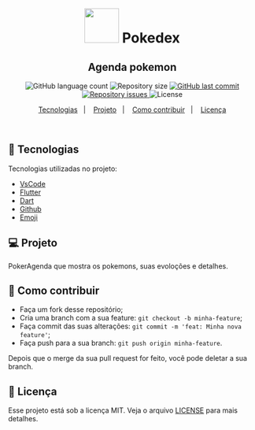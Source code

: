<h1 align="center" >
<img alt="" title="" src="https://cdn.icon-icons.com/icons2/572/PNG/512/1457055658_App_Development_icon-icons.com_54712.png" width="70" />
Pokedex
</h1>

<h2 align="center">Agenda pokemon</h2>

<p align="center">
  <img alt="GitHub language count" src="https://img.shields.io/github/languages/count/Sthaynny/Pokedex">

  <img alt="Repository size" src="https://img.shields.io/github/repo-size/Sthaynny/Pokedex">

  <a href="https://github.com/Sthaynny/Pokedex/commits/master">
    <img alt="GitHub last commit" src="https://img.shields.io/github/last-commit/Sthaynny/Pokedex">
  </a>

  <a href="https://github.com/Sthaynny/Pokedex">
    <img alt="Repository issues" src="https://img.shields.io/github/issues/Sthaynny/Pokedex">

  </a>

  <img alt="License" src="https://img.shields.io/badge/license-MIT-brightgreen">
</p>

<p align="center">
  <a href="#bookmark_tabs-tecnologias">Tecnologias</a>&nbsp;&nbsp;&nbsp;|&nbsp;&nbsp;&nbsp;
  <a href="#-projeto">Projeto</a>&nbsp;&nbsp;&nbsp;|&nbsp;&nbsp;&nbsp;
  <a href="#-como-contribuir">Como contribuir</a>&nbsp;&nbsp;&nbsp;|&nbsp;&nbsp;&nbsp;
  <a href="#memo-licença">Licença</a>
</p>

<br>

## :bookmark_tabs: Tecnologias

Tecnologias utilizadas no projeto:

- [VsCode](https://code.visualstudio.com/)
- [Flutter](https://flutter.dev/)
- [Dart](https://pub.dev/)
- [Github](https://github.com)
- [Emoji](https://gist.github.com/rxaviers/7360908)

## 💻 Projeto

PokerAgenda que mostra os pokemons, suas evoloções e detalhes.

## 🤔 Como contribuir

- Faça um fork desse repositório;
- Cria uma branch com a sua feature: `git checkout -b minha-feature`;
- Faça commit das suas alterações: `git commit -m 'feat: Minha nova feature'`;
- Faça push para a sua branch: `git push origin minha-feature`.

Depois que o merge da sua pull request for feito, você pode deletar a sua branch.

## :memo: Licença

Esse projeto está sob a licença MIT. Veja o arquivo [LICENSE](LICENSE.md) para mais detalhes.
